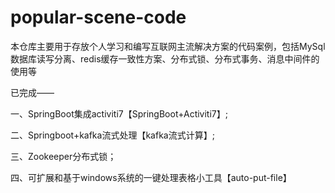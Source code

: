 # popular-scene-code
本仓库主要用于存放个人学习和编写互联网主流解决方案的代码案例，包括MySql数据库读写分离、redis缓存一致性方案、分布式锁、分布式事务、消息中间件的使用等

已完成——

一、SpringBoot集成activiti7【SpringBoot+Activiti7】;

二、Springboot+kafka流式处理【kafka流式计算】;

三、Zookeeper分布式锁；

四、可扩展和基于windows系统的一键处理表格小工具【auto-put-file】